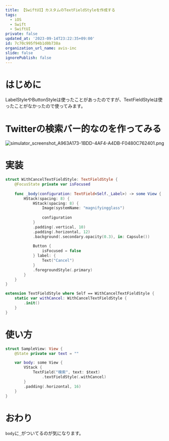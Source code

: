 ```yaml
---
title: 【SwiftUI】カスタムのTextFieldStyleを作成する
tags:
  - iOS
  - Swift
  - SwiftUI
private: false
updated_at: '2023-09-14T23:22:35+09:00'
id: 7c70c995f94b1d0b738a
organization_url_name: avis-inc
slide: false
ignorePublish: false
---
```

# はじめに
LabelStyleやButtonStyleは使ったことがあったのですが、TextFieldStyleは使ったことがなかったので使ってみます。

# Twitterの検索バー的なのを作ってみる
![simulator_screenshot_A963A173-1BDD-4AF4-A4DB-F0480C762401.png](https://qiita-image-store.s3.ap-northeast-1.amazonaws.com/0/1745371/4dff5fdc-1e32-3563-1f4b-3e7973249b4f.png)

# 実装
```swift
struct WithCancelTextFieldStyle: TextFieldStyle {
    @FocusState private var isFocused
    
    func _body(configuration: TextField<Self._Label>) -> some View {
        HStack(spacing: 8) {
            HStack(spacing: 8) {
                Image(systemName: "magnifyingglass")
                
                configuration
            }
            .padding(.vertical, 10)
            .padding(.horizontal, 12)
            .background(.secondary.opacity(0.3), in: Capsule())
            
            Button {
                isFocused = false
            } label: {
                Text("Cancel")
            }
            .foregroundStyle(.primary)
        }
    }
}

extension TextFieldStyle where Self == WithCancelTextFieldStyle {
    static var withCancel: WithCancelTextFieldStyle {
        .init()
    }
}
```

# 使い方
```swift
struct SampleView: View {
    @State private var text = ""

    var body: some View {
        VStack {
            TextField("検索", text: $text)
                .textFieldStyle(.withCancel)
        }
        .padding(.horizontal, 16)
    }
}
```

# おわり
`body`に`_`がついてるのが気になります。
